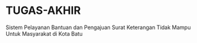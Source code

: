 # TUGAS-AKHIR
Sistem Pelayanan Bantuan dan Pengajuan Surat Keterangan Tidak Mampu Untuk Masyarakat di Kota Batu
